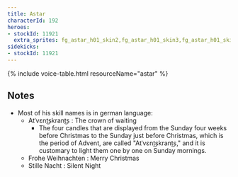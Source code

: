 ```yaml
---
title: Astar
characterId: 192
heroes:
- stockId: 11921
  extra_sprites: fg_astar_h01_skin2,fg_astar_h01_skin3,fg_astar_h01_skin4,fg_ADV_astar_h01,fg_ADV_astar_h01_skin1
sidekicks:
- stockId: 11921
---
```


{% include voice-table.html resourceName="astar"
%}

## Notes
- Most of his skill names is in german language:
  - Atˈvɛnt͜skrant͜s : The crown of waiting
    - The four candles that are displayed from the Sunday four weeks before Christmas to the Sunday just before Christmas, which is the period of Advent, are called "Atˈvɛnt͜skrant͜s," and it is customary to light them one by one on Sunday mornings.
  - Frohe Weihnachten : Merry Christmas
  - Stille Nacht : Silent Night
